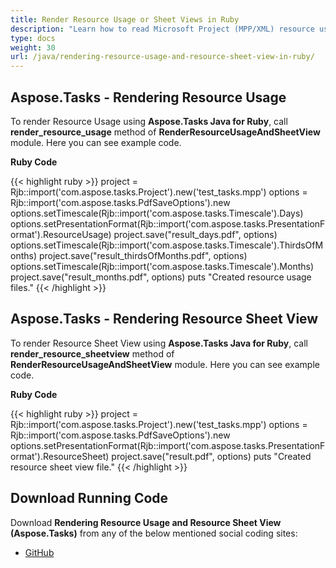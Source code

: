 ```yaml
---
title: Render Resource Usage or Sheet Views in Ruby
description: "Learn how to read Microsoft Project (MPP/XML) resource usage and resource sheet views using Aspose.Tasks Java for Ruby."
type: docs
weight: 30
url: /java/rendering-resource-usage-and-resource-sheet-view-in-ruby/
---
```


## **Aspose.Tasks - Rendering Resource Usage**
To render Resource Usage using **Aspose.Tasks Java for Ruby**, call **render_resource_usage** method of **RenderResourceUsageAndSheetView** module. Here you can see example code.

**Ruby Code**

{{< highlight ruby >}}
project = Rjb::import('com.aspose.tasks.Project').new('test_tasks.mpp')
options = Rjb::import('com.aspose.tasks.PdfSaveOptions').new
options.setTimescale(Rjb::import('com.aspose.tasks.Timescale').Days)
options.setPresentationFormat(Rjb::import('com.aspose.tasks.PresentationFormat').ResourceUsage)
project.save("result_days.pdf", options)
options.setTimescale(Rjb::import('com.aspose.tasks.Timescale').ThirdsOfMonths)
project.save("result_thirdsOfMonths.pdf", options)
options.setTimescale(Rjb::import('com.aspose.tasks.Timescale').Months)
project.save("result_months.pdf", options)
puts "Created resource usage files."
{{< /highlight >}}

## **Aspose.Tasks - Rendering Resource Sheet View**
To render Resource Sheet View using **Aspose.Tasks Java for Ruby**, call **render_resource_sheetview** method of **RenderResourceUsageAndSheetView** module. Here you can see example code.

**Ruby Code**

{{< highlight ruby >}}
project = Rjb::import('com.aspose.tasks.Project').new('test_tasks.mpp')
options = Rjb::import('com.aspose.tasks.PdfSaveOptions').new
options.setPresentationFormat(Rjb::import('com.aspose.tasks.PresentationFormat').ResourceSheet)
project.save("result.pdf", options)
puts "Created resource sheet view file."
{{< /highlight >}}

## **Download Running Code**
Download **Rendering Resource Usage and Resource Sheet View (Aspose.Tasks)** from any of the below mentioned social coding sites:

- [GitHub](https://github.com/aspose-tasks/Aspose.Tasks-for-Java/blob/master/Plugins/Aspose_Tasks_Java_for_Ruby/lib/asposetasksjava/Resources/renderresourceusageandsheetview.rb)
